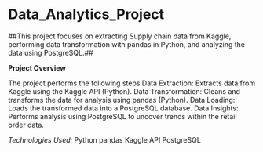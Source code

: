 # Data_Analytics_Project

##This project focuses on extracting Supply chain data from Kaggle, performing data transformation with pandas in Python, and analyzing the data using PostgreSQL.##


**Project Overview**

The project performs the following steps
Data Extraction: Extracts data from Kaggle using the Kaggle API (Python).
Data Transformation: Cleans and transforms the data for analysis using pandas (Python).
Data Loading: Loads the transformed data into a PostgreSQL database.
Data Insights: Performs analysis using PostgreSQL to uncover trends within the retail order data.

_Technologies Used:_
Python
pandas
Kaggle API 
PostgreSQL

